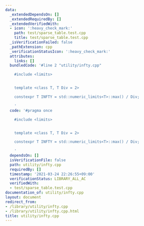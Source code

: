```yaml
---
data:
  _extendedDependsOn: []
  _extendedRequiredBy: []
  _extendedVerifiedWith:
  - icon: ':heavy_check_mark:'
    path: test/sparse_table.test.cpp
    title: test/sparse_table.test.cpp
  _isVerificationFailed: false
  _pathExtension: cpp
  _verificationStatusIcon: ':heavy_check_mark:'
  attributes:
    links: []
  bundledCode: '#line 2 "utility/infty.cpp"

    #include <limits>


    template <class T, T Div = 2>

    constexpr T INFTY = std::numeric_limits<T>::max() / Div;

    '
  code: '#pragma once

    #include <limits>


    template <class T, T Div = 2>

    constexpr T INFTY = std::numeric_limits<T>::max() / Div;

    '
  dependsOn: []
  isVerificationFile: false
  path: utility/infty.cpp
  requiredBy: []
  timestamp: '2021-03-24 22:26:55+09:00'
  verificationStatus: LIBRARY_ALL_AC
  verifiedWith:
  - test/sparse_table.test.cpp
documentation_of: utility/infty.cpp
layout: document
redirect_from:
- /library/utility/infty.cpp
- /library/utility/infty.cpp.html
title: utility/infty.cpp
---
```

